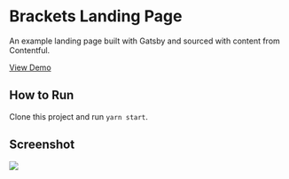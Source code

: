 # Brackets Landing Page

An example landing page built with Gatsby and sourced with content from Contentful.

[View Demo](https://bgrapes-landing-page.surge.sh/)

## How to Run

Clone this project and run `yarn start`.

## Screenshot

<img src="http://bgrapes-landing-page.surge.sh/screenshot.png" />
